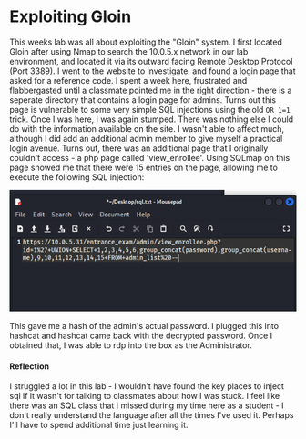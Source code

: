 # Exploiting Gloin

This weeks lab was all about exploiting the "Gloin" system. I first located Gloin after using Nmap to search the 10.0.5.x network in our lab environment, and
located it via its outward facing Remote Desktop Protocol (Port 3389). I went to the website to investigate, and found a login page that asked for a reference code.
I spent a week here, frustrated and flabbergasted until a classmate pointed me in the right direction - there is a seperate directory that contains a login page for admins.
Turns out this page is vulnerable to some very simple SQL injections using the old `OR 1=1` trick. Once I was here, I was again stumped. There was nothing else I could
do with the information available on the site. I wasn't able to affect much, although I did add an additional admin member to give myself a practical login avenue. Turns
out, there was an additional page that I originally couldn't access - a php page called 'view_enrollee'. Using SQLmap on this page showed me that there were 15 entries
on the page, allowing me to execute the following SQL injection:

![image](sql.png)


This gave me a hash of the admin's actual password. I plugged this into hashcat and hashcat came back with the decrypted password. Once I obtained that, I was
able to rdp into the box as the Administrator.


#### Reflection
I struggled a lot in this lab - I wouldn't have found the key places to inject sql if it wasn't for talking to classmates about how I was stuck. I feel like
there was an SQL class that I missed during my time here as a student - I don't really understand the language after all the times I've used it. Perhaps I'll
have to spend additional time just learning it.

